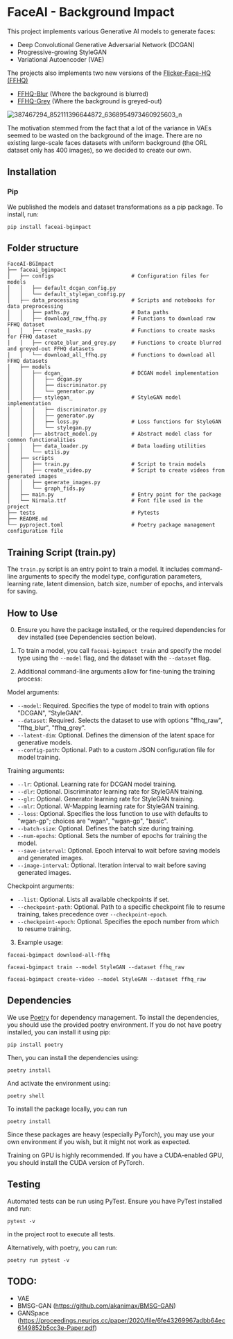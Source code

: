 # FaceAI - Background Impact

This project implements various Generative AI models to generate faces:
- Deep Convolutional Generative Adversarial Network (DCGAN)
- Progressive-growing StyleGAN
- Variational Autoencoder (VAE)

The projects also implements two new versions of the [Flicker-Face-HQ (FFHQ)](https://github.com)
- [FFHQ-Blur](https://www.kaggle.com/datasets/thomaskientz/ffhq-blur) (Where the background is blurred)
- [FFHQ-Grey](https://www.kaggle.com/datasets/thomaskientz/ffhq-grey) (Where the background is greyed-out)

![387467294_852111396644872_6368954973460925603_n](https://github.com/thomktz/FaceAI-BGImpact/assets/60552083/d2a015eb-eabe-4a9c-ad6e-7ed35051241f)


The motivation stemmed from the fact that a lot of the variance in VAEs seemed to be wasted on the background of the image. There are no existing large-scale faces datasets with uniform background (the ORL dataset only has 400 images), so we decided to create our own.

## Installation

### Pip

We published the models and dataset transformations as a pip package. To install, run:

`pip install faceai-bgimpact`

## Folder structure
```
FaceAI-BGImpact
├── faceai_bgimpact             
│   ├── configs                         # Configuration files for models
│   │   ├── default_dcgan_config.py
│   │   └── default_stylegan_config.py
│   ├── data_processing                 # Scripts and notebooks for data preprocessing
│   │   ├── paths.py                    # Data paths
│   │   ├── download_raw_ffhq.py        # Functions to download raw FFHQ dataset
│   │   ├── create_masks.py             # Functions to create masks for FFHQ dataset
│   │   ├── create_blur_and_grey.py     # Functions to create blurred and greyed-out FFHQ datasets
│   │   └── download_all_ffhq.py        # Functions to download all FFHQ datasets
│   ├── models                          
│   │   ├── dcgan_                      # DCGAN model implementation 
│   │   │   ├── dcgan.py                
│   │   │   ├── discriminator.py
│   │   │   └── generator.py
│   │   ├── stylegan_                   # StyleGAN model implementation
│   │   │   ├── discriminator.py
│   │   │   ├── generator.py
│   │   │   ├── loss.py                 # Loss functions for StyleGAN
│   │   │   └── stylegan.py
│   │   ├── abstract_model.py           # Abstract model class for common functionalities
│   │   ├── data_loader.py              # Data loading utilities
│   │   └── utils.py
│   ├── scripts
│   │   ├── train.py                    # Script to train models
│   │   ├── create_video.py             # Script to create videos from generated images
│   │   ├── generate_images.py    
│   │   └── graph_fids.py
│   ├── main.py                         # Entry point for the package
│   └── Nirmala.ttf                     # Font file used in the project
├── tests                               # Pytests
├── README.md
└── pyproject.toml                      # Poetry package management configuration file
```

## Training Script (train.py)

The `train.py` script is an entry point to train a model. It includes command-line arguments to specify the model type, configuration parameters, learning rate, latent dimension, batch size, number of epochs, and intervals for saving.

## How to Use

0. Ensure you have the package installed, or the required dependencies for dev installed (see Dependencies section below).

1. To train a model, you call `faceai-bgimpact train` and specify the model type using the `--model` flag, and the dataset with the `--dataset` flag. 

2. Additional command-line arguments allow for fine-tuning the training process:

Model arguments:
- `--model`: Required. Specifies the type of model to train with options "DCGAN", "StyleGAN".
- `--dataset`: Required. Selects the dataset to use with options "ffhq_raw", "ffhq_blur", "ffhq_grey".
- `--latent-dim`: Optional. Defines the dimension of the latent space for generative models.
- `--config-path`: Optional. Path to a custom JSON configuration file for model training.

Training arguments:
- `--lr`: Optional. Learning rate for DCGAN model training.
- `--dlr`: Optional. Discriminator learning rate for StyleGAN training.
- `--glr`: Optional. Generator learning rate for StyleGAN training.
- `--mlr`: Optional. W-Mapping learning rate for StyleGAN training.
- `--loss`: Optional. Specifies the loss function to use with defaults to "wgan-gp"; choices are "wgan", "wgan-gp", "basic".
- `--batch-size`: Optional. Defines the batch size during training.
- `--num-epochs`: Optional. Sets the number of epochs for training the model.
- `--save-interval`: Optional. Epoch interval to wait before saving models and generated images.
- `--image-interval`: Optional. Iteration interval to wait before saving generated images.

Checkpoint arguments:
- `--list`: Optional. Lists all available checkpoints if set.
- `--checkpoint-path`: Optional. Path to a specific checkpoint file to resume training, takes precedence over `--checkpoint-epoch`.
- `--checkpoint-epoch`: Optional. Specifies the epoch number from which to resume training.


3. Example usage:

`faceai-bgimpact download-all-ffhq`

`faceai-bgimpact train --model StyleGAN --dataset ffhq_raw`

`faceai-bgimpact create-video --model StyleGAN --dataset ffhq_raw`

## Dependencies

We use [Poetry](https://python-poetry.org/) for dependency management. To install the dependencies, you should use the provided poetry environment. If you do not have poetry installed, you can install it using pip:

`pip install poetry`

Then, you can install the dependencies using:

`poetry install`

And activate the environment using:

`poetry shell`

To install the package locally, you can run 

`poetry install`


Since these packages are heavy (especially PyTorch), you may use your own environment if you wish, but it might not work as expected.

Training on GPU is highly recommended. If you have a CUDA-enabled GPU, you should install the CUDA version of PyTorch.

## Testing

Automated tests can be run using PyTest. Ensure you have PyTest installed and run:

`pytest -v`

in the project root to execute all tests.

Alternatively, with poetry, you can run:

`poetry run pytest -v`

## TODO:
- VAE
- BMSG-GAN (https://github.com/akanimax/BMSG-GAN)
- GANSpace (https://proceedings.neurips.cc/paper/2020/file/6fe43269967adbb64ec6149852b5cc3e-Paper.pdf)
